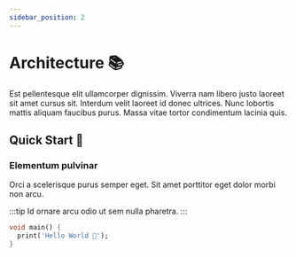 ```yaml
---
sidebar_position: 2
---
```


# Architecture 📚

Est pellentesque elit ullamcorper dignissim. Viverra nam libero justo laoreet sit amet cursus sit. Interdum velit laoreet id donec ultrices. Nunc lobortis mattis aliquam faucibus purus. Massa vitae tortor condimentum lacinia quis.

## Quick Start 🚀

### Elementum pulvinar

Orci a scelerisque purus semper eget. Sit amet porttitor eget dolor morbi non arcu.

:::tip
Id ornare arcu odio ut sem nulla pharetra.
:::

```dart
void main() {
  print('Hello World 👋');
}
```
